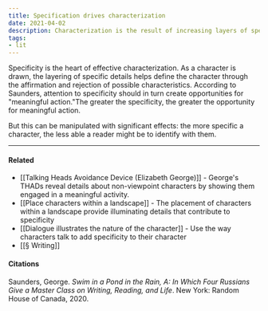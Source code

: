 ```yaml
---
title: Specification drives characterization
date: 2021-04-02
description: Characterization is the result of increasing layers of specificity about an individual in a story.
tags: 
- lit
---
```


Specificity is the heart of effective characterization. As a character is drawn, the layering of specific details helps define the character through the affirmation and rejection of possible characteristics. According to Saunders, attention to specificity should in turn create opportunities for "meaningful action."The greater the specificity, the greater the opportunity for meaningful action. 

But this can be manipulated with significant effects: the more specific a character, the less able a reader might be to identify with them. 

--- 
#### Related
- [[Talking Heads Avoidance Device (Elizabeth George)]] - George's THADs reveal details about non-viewpoint characters by showing them engaged in a meaningful activity. 
- [[Place characters within a landscape]] - The placement of characters within a landscape provide illuminating details that contribute to specificity
- [[Dialogue illustrates the nature of the character]] - Use the way characters talk to add specificity to their character
- [[§ Writing]]

#### Citations
Saunders, George. _Swim in a Pond in the Rain, A: In Which Four Russians Give a Master Class on Writing, Reading, and Life_. New York: Random House of Canada, 2020.